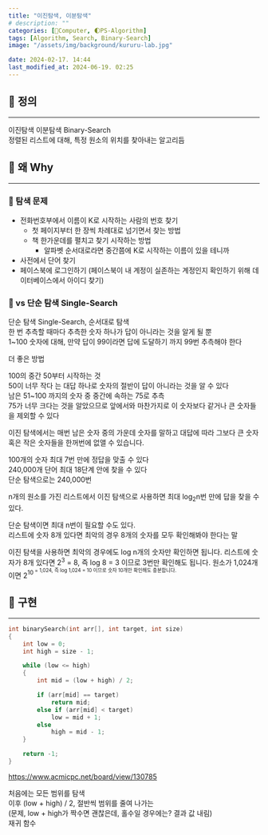```yaml
---
title: "이진탐색, 이분탐색"
# description: ""
categories: [💫Computer, 🌓PS-Algorithm]
tags: [Algorithm, Search, Binary-Search]
image: "/assets/img/background/kururu-lab.jpg"

date: 2024-02-17. 14:44
last_modified_at: 2024-06-19. 02:25
---
```


## 💫 정의

---

이진탐색 이분탐색 Binary-Search  
정렬된 리스트에 대해, 특정 원소의 위치를 찾아내는 알고리듬  

## 💫 왜 Why

---

### 🫧 탐색 문제

- 전화번호부에서 이름이 K로 시작하는 사람의 번호 찾기
  - 첫 페이지부터 한 장씩 차례대로 넘기면서 찾는 방법
  - 책 한가운데를 펼치고 찾기 시작하는 방법
    - 알파벳 순서대로라면 중간쯤에 K로 시작하는 이름이 있을 테니까
- 사전에서 단어 찾기
- 페이스북에 로그인하기 (페이스북이 내 계정이 실존하는 계정인지 확인하기 위해 데이터베이스에서 아이디 찾기)

### 🫧 vs 단순 탐색 Single-Search

단순 탐색 Single-Search, 순서대로 탐색  
한 번 추측할 때마다 추측한 숫자 하나가 답이 아니라는 것을 알게 될 뿐  
1~100 숫자에 대해, 만약 답이 99이라면 답에 도달하기 까지 99번 추측해야 한다  

더 좋은 방법  

100의 중간 50부터 시작하는 것  
50이 너무 작다 는 대답 하나로 숫자의 절반이 답이 아니라는 것을 알 수 있다  
남은 51~100 까지의 숫자 중 중간에 속하는 75로 추측  
75가 너무 크다는 것을 알았으므로 앞에서와 마찬가지로 이 숫자보다 같거나 큰 숫자들을 제외할 수 있다  

이진 탐색에서는 매번 남은 숫자 중의 가운데 숫자를 말하고 대답에 따라 그보다 큰 숫자 혹은 작은 숫자들을 한꺼번에 없앨 수 있습니다.  

100개의 숫자 최대 7번 만에 정답을 맞출 수 있다  
240,000개 단어 최대 18단계 안에 찾을 수 있다  
단순 탐색으로는 240,000번  

n개의 원소를 가진 리스트에서 이진 탐색으로 사용하면 최대 log<sub>2</sub>n번 만에 답을 찾을 수 있다.  

단순 탐색이면 최대 n번이 필요할 수도 있다.  
리스트에 숫자 8개 있다면 최악의 경우 8개의 숫자를 모두 확인해봐야 한다는 말  

이진 탐색을 사용하면 최악의 경우에도 log n개의 숫자만 확인하면 됩니다. 리스트에 숫자가 8개 있다면 2<sup>3</sup> = 8, 즉 log 8 = 3 이므로 3번만 확인해도 됩니다. 원소가 1,024개이면 2<sup>10<sup> = 1,024, 즉 log 1,024 = 10 이므로 숫자 10개만 확인해도 충분합니다.  

## 💫 구현

---

```cpp
int binarySearch(int arr[], int target, int size)
{
	int low = 0;
	int high = size - 1;

	while (low <= high)
	{
		int mid = (low + high) / 2;

		if (arr[mid] == target)
			return mid;
		else if (arr[mid] < target)
			low = mid + 1;
		else
			high = mid - 1;
	}

	return -1;
}
```

<https://www.acmicpc.net/board/view/130785>

처음에는 모든 범위를 탐색  
이후 (low + high) / 2, 절반씩 범위를 줄여 나가는  
(문제, low + high가 짝수면 괜찮은데, 홀수일 경우에는? 결과 값 내림)  
재귀 함수  
